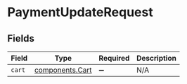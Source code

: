 # PaymentUpdateRequest


## Fields

| Field                                              | Type                                               | Required                                           | Description                                        |
| -------------------------------------------------- | -------------------------------------------------- | -------------------------------------------------- | -------------------------------------------------- |
| `cart`                                             | [components.Cart](../../models/components/cart.md) | :heavy_minus_sign:                                 | N/A                                                |